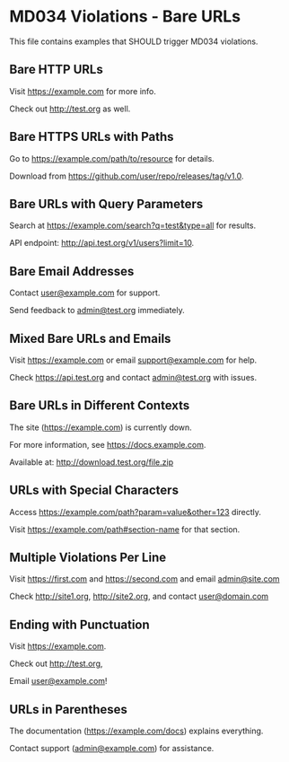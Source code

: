 # MD034 Violations - Bare URLs

This file contains examples that SHOULD trigger MD034 violations.

## Bare HTTP URLs

Visit https://example.com for more info.

Check out http://test.org as well.

## Bare HTTPS URLs with Paths

Go to https://example.com/path/to/resource for details.

Download from https://github.com/user/repo/releases/tag/v1.0.

## Bare URLs with Query Parameters

Search at https://example.com/search?q=test&type=all for results.

API endpoint: http://api.test.org/v1/users?limit=10.

## Bare Email Addresses

Contact user@example.com for support.

Send feedback to admin@test.org immediately.

## Mixed Bare URLs and Emails

Visit https://example.com or email support@example.com for help.

Check https://api.test.org and contact admin@test.org with issues.

## Bare URLs in Different Contexts

The site (https://example.com) is currently down.

For more information, see https://docs.example.com.

Available at: http://download.test.org/file.zip

## URLs with Special Characters

Access https://example.com/path?param=value&other=123 directly.

Visit https://example.com/path#section-name for that section.

## Multiple Violations Per Line

Visit https://first.com and https://second.com and email admin@site.com

Check http://site1.org, http://site2.org, and contact user@domain.com

## Ending with Punctuation

Visit https://example.com.

Check out http://test.org,

Email user@example.com!

## URLs in Parentheses

The documentation (https://example.com/docs) explains everything.

Contact support (admin@example.com) for assistance.